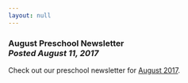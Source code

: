 ```yaml
---
layout: null
---
```


<h3 class="ui header">
  August Preschool Newsletter
  <div class="sub header">
    <i>Posted August 11, 2017</i>
  </div>
</h3>

Check out our preschool newsletter for
<a href="{{ site.baseurl }}/assets/newsletters/COH August 2017 Newsletter.pdf">August 2017</a>.
